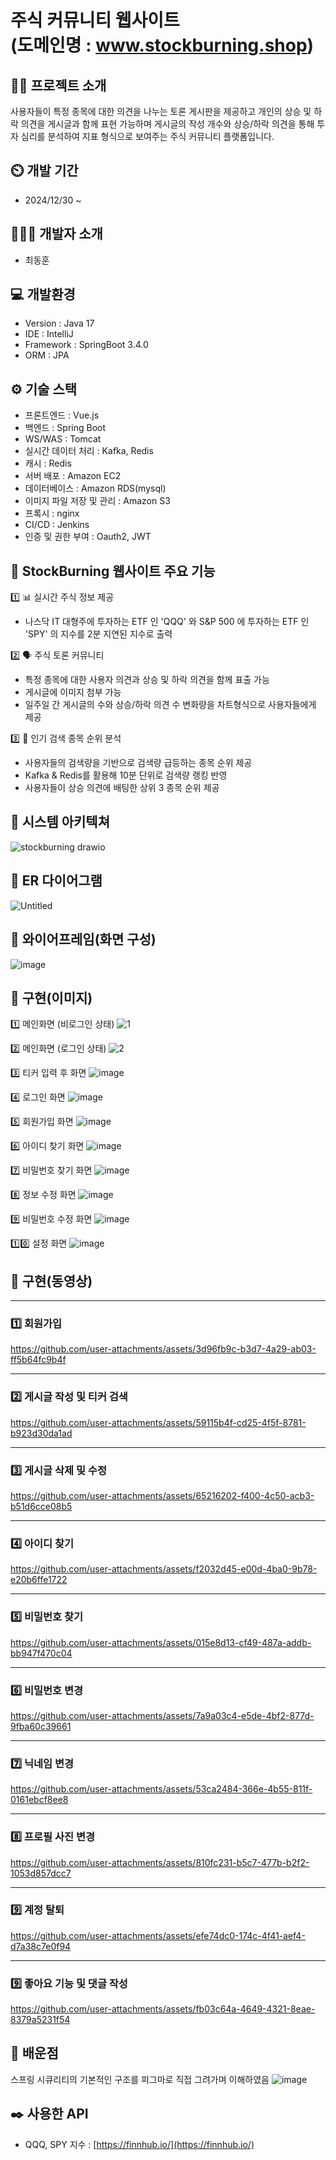 # 주식 커뮤니티 웹사이트 <br/>(도메인명 : www.stockburning.shop)

## 👨‍🏫 프로젝트 소개
사용자들이 특정 종목에 대한 의견을 나누는 토론 게시판을 제공하고 개인의 상승 및 하락 의견을 게시글과 함께 표현 가능하며 게시글의 작성 개수와 상승/하락 의견을 통해 투자 심리를 분석하여 지표 형식으로 보여주는 주식 커뮤니티 플랫폼입니다.<br/>



## ⏲️ 개발 기간
- 2024/12/30 ~
  
## 🧑‍🤝‍🧑 개발자 소개
- 최동훈
  
## 💻 개발환경
- Version : Java 17
- IDE : IntelliJ
- Framework : SpringBoot 3.4.0
- ORM : JPA
  
## ⚙️ 기술 스택
- 프론트엔드 : Vue.js
- 백엔드 : Spring Boot
- WS/WAS : Tomcat
- 실시간 데이터 처리 : Kafka, Redis
- 캐시 : Redis
- 서버 배포 : Amazon EC2
- 데이터베이스 : Amazon RDS(mysql)
- 이미지 파일 저장 및 관리 : Amazon S3
- 프록시 : nginx
- CI/CD : Jenkins
- 인증 및 권한 부여 : Oauth2, JWT
  
## 🚀 StockBurning 웹사이트 주요 기능

1️⃣ 📊 실시간 주식 정보 제공
- 나스닥 IT 대형주에 투자하는 ETF 인 'QQQ' 와 S&P 500 에 투자하는 ETF 인 'SPY' 의 지수를 2분 지연된 지수로 출력

2️⃣ 🗣️ 주식 토론 커뮤니티
- 특정 종목에 대한 사용자 의견과 상승 및 하락 의견을 함께 표출 가능
- 게시글에 이미지 첨부 가능
- 일주일 간 게시글의 수와 상승/하락 의견 수 변화량을 차트형식으로 사용자들에게 제공

3️⃣ 📌 인기 검색 종목 순위 분석
- 사용자들의 검색량을 기반으로 검색량 급등하는 종목 순위 제공
- Kafka & Redis를 활용해 10분 단위로 검색량 랭킹 반영
- 사용자들이 상승 의견에 배팅한 상위 3 종목 순위 제공

## 📝 시스템 아키텍쳐
![stockburning drawio](https://github.com/user-attachments/assets/b5531c2d-fee1-4389-9743-e237ea40946a)

## 📝 ER 다이어그램
![Untitled](https://github.com/user-attachments/assets/a929f376-abf2-482a-8099-3fb96be51821)

## 📝 와이어프레임(화면 구성)
![image](https://github.com/user-attachments/assets/b91347f6-1896-4c67-817a-19519892d63b)

## 📝 구현(이미지)
1️⃣ 메인화면 (비로그인 상태)
![1](https://github.com/user-attachments/assets/3f820c2c-b010-46fb-9e14-db44defb3ac2)

2️⃣ 메인화면 (로그인 상태)
![2](https://github.com/user-attachments/assets/46b6c8aa-c023-4ce9-82ac-ee8bed7378df)

3️⃣ 티커 입력 후 화면
![image](https://github.com/user-attachments/assets/dfda2536-8d13-4c99-981d-7b9d58919094)

4️⃣ 로그인 화면
![image](https://github.com/user-attachments/assets/d9cd722d-5bb2-498d-b004-3bf7b7171c8f)

5️⃣ 회원가입 화면
![image](https://github.com/user-attachments/assets/d1abe1ea-ecb5-4336-96d3-2728ef2964ea)

6️⃣ 아이디 찾기 화면
![image](https://github.com/user-attachments/assets/e8d1bed6-9938-4beb-8098-6f0b95205ecc)

7️⃣ 비밀번호 찾기 화면
![image](https://github.com/user-attachments/assets/3acc4b62-6a38-4357-baad-39b6f6d57ded)

8️⃣ 정보 수정 화면
![image](https://github.com/user-attachments/assets/d5a4549a-b95a-4fbb-92f4-b0d3485affe9)

9️⃣ 비밀번호 수정 화면
![image](https://github.com/user-attachments/assets/b6e7dde4-4894-4e8d-87c5-e0946f2a4d80)

1️⃣0️⃣ 설정 화면
![image](https://github.com/user-attachments/assets/abc130ab-8b0a-4aff-b113-441231857dd1)

## 📝 구현(동영상)

---
### 1️⃣ 회원가입

https://github.com/user-attachments/assets/3d96fb9c-b3d7-4a29-ab03-ff5b64fc9b4f



---
### 2️⃣ 게시글 작성 및 티커 검색

https://github.com/user-attachments/assets/59115b4f-cd25-4f5f-8781-b923d30da1ad



---
### 3️⃣ 게시글 삭제 및 수정

https://github.com/user-attachments/assets/65216202-f400-4c50-acb3-b51d6cce08b5



---
### 4️⃣ 아이디 찾기

https://github.com/user-attachments/assets/f2032d45-e00d-4ba0-9b78-e20b6ffe1722


---
### 5️⃣ 비밀번호 찾기

https://github.com/user-attachments/assets/015e8d13-cf49-487a-addb-bb947f470c04


---
### 6️⃣ 비밀번호 변경

https://github.com/user-attachments/assets/7a9a03c4-e5de-4bf2-877d-9fba60c39661



---
### 7️⃣ 닉네임 변경

https://github.com/user-attachments/assets/53ca2484-366e-4b55-811f-0161ebcf8ee8


---
### 8️⃣ 프로필 사진 변경

https://github.com/user-attachments/assets/810fc231-b5c7-477b-b2f2-1053d857dcc7


---
### 9️⃣ 계정 탈퇴

https://github.com/user-attachments/assets/efe74dc0-174c-4f41-aef4-d7a38c7e0f94



---
### 9️⃣ 좋아요 기능 및 댓글 작성

https://github.com/user-attachments/assets/fb03c64a-4649-4321-8eae-8379a5231f54





## 📌 배운점
스프링 시큐리티의 기본적인 구조를 피그마로 직접 그려가며 이해하였음
![image](https://github.com/user-attachments/assets/8c2c4043-cfaa-4fb8-b035-fb65c621da4f)





## ✒️ 사용한 API
- QQQ, SPY 지수 : [https://finnhub.io/](https://finnhub.io/)

